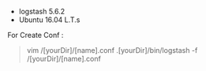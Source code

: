 - logstash 5.6.2
- Ubuntu 16.04 L.T.s

For Create Conf :
 > vim /[yourDir]/[name].conf 
 > .[yourDir]/bin/logstash -f /[yourDir]/[name].conf 
 
 
